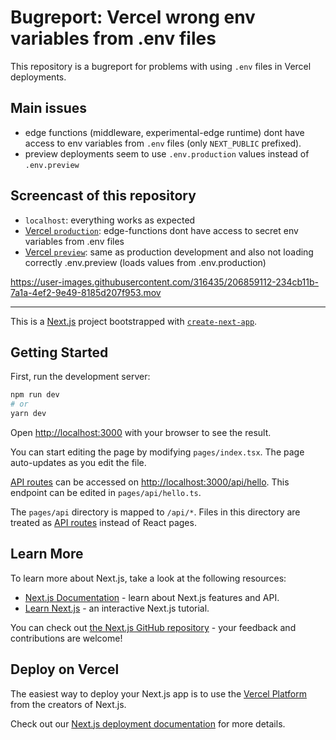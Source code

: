 # Bugreport: Vercel wrong env variables from .env files

This repository is a bugreport for problems with using `.env` files in Vercel deployments.

## Main issues

- edge functions (middleware, experimental-edge runtime) dont have access to env variables from `.env` files (only `NEXT_PUBLIC` prefixed).
- preview deployments seem to use `.env.production` values instead of `.env.preview`

## Screencast of this repository

- `localhost`: everything works as expected
- [Vercel `production`](https://bugreport-vercel-missing-env-variables.vercel.app): edge-functions dont have access to secret env variables from .env files
- [Vercel `preview`](https://bugreport-vercel-missing-env-variables-viliamkopecky.vercel.app): same as production development and also not loading correctly .env.preview (loads values from .env.production)

https://user-images.githubusercontent.com/316435/206859112-234cb11b-7a1a-4ef2-9e49-8185d207f953.mov

---

This is a [Next.js](https://nextjs.org/) project bootstrapped with [`create-next-app`](https://github.com/vercel/next.js/tree/canary/packages/create-next-app).

## Getting Started

First, run the development server:

```bash
npm run dev
# or
yarn dev
```

Open [http://localhost:3000](http://localhost:3000) with your browser to see the result.

You can start editing the page by modifying `pages/index.tsx`. The page auto-updates as you edit the file.

[API routes](https://nextjs.org/docs/api-routes/introduction) can be accessed on [http://localhost:3000/api/hello](http://localhost:3000/api/hello). This endpoint can be edited in `pages/api/hello.ts`.

The `pages/api` directory is mapped to `/api/*`. Files in this directory are treated as [API routes](https://nextjs.org/docs/api-routes/introduction) instead of React pages.

## Learn More

To learn more about Next.js, take a look at the following resources:

- [Next.js Documentation](https://nextjs.org/docs) - learn about Next.js features and API.
- [Learn Next.js](https://nextjs.org/learn) - an interactive Next.js tutorial.

You can check out [the Next.js GitHub repository](https://github.com/vercel/next.js/) - your feedback and contributions are welcome!

## Deploy on Vercel

The easiest way to deploy your Next.js app is to use the [Vercel Platform](https://vercel.com/new?utm_medium=default-template&filter=next.js&utm_source=create-next-app&utm_campaign=create-next-app-readme) from the creators of Next.js.

Check out our [Next.js deployment documentation](https://nextjs.org/docs/deployment) for more details.
